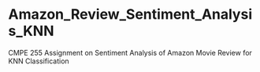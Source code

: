 # Amazon_Review_Sentiment_Analysis_KNN
CMPE 255 Assignment on Sentiment Analysis of Amazon Movie Review for KNN Classification
